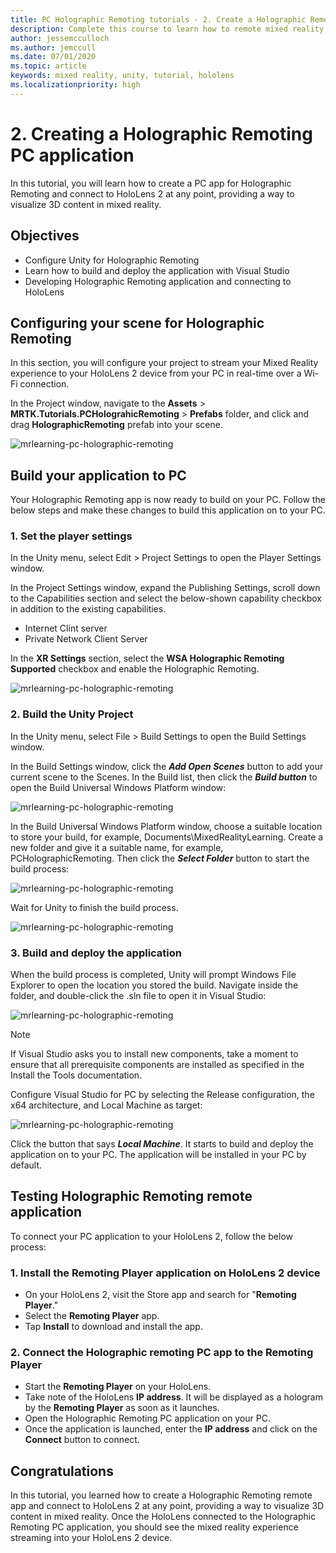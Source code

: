 ```yaml
---
title: PC Holographic Remoting tutorials - 2. Create a Holographic Remoting PC application
description: Complete this course to learn how to remote mixed reality experience form your PC to HoloLens 2.
author: jessemcculloch
ms.author: jemccull
ms.date: 07/01/2020
ms.topic: article
keywords: mixed reality, unity, tutorial, hololens
ms.localizationpriority: high
---
```

# 2. Creating a Holographic Remoting PC application

In this tutorial, you will learn how to create a PC app for Holographic Remoting and connect to HoloLens 2 at any point, providing a way to visualize 3D content in mixed reality.

## Objectives

* Configure Unity for Holographic Remoting
* Learn how to build and deploy the application with Visual Studio
* Developing Holographic Remoting application and connecting to HoloLens

## Configuring your scene for Holographic Remoting

In this section, you will configure your project to stream your Mixed Reality experience to your HoloLens 2 device from your PC in real-time over a Wi-Fi connection.

In the Project window, navigate to the **Assets** > **MRTK.Tutorials.PCHolograhicRemoting** > **Prefabs** folder, and click and drag **HolographicRemoting** prefab into your scene.

![mrlearning-pc-holographic-remoting](images/mrlearning-pc-holographic-remoting/Tutorial2-Section1-Step1-1.png)

## Build your application to PC

Your Holographic Remoting app is now ready to build on your PC. Follow the below steps and make these changes to build this application on to your PC.

### 1. Set the player settings

In the Unity menu, select Edit > Project Settings to open the Player Settings window.

In the Project Settings window, expand the Publishing Settings, scroll down to the Capabilities section and select the below-shown capability checkbox in addition to the existing capabilities.

- Internet Clint server
- Private Network Client Server

In the **XR Settings** section, select the **WSA Holographic Remoting Supported** checkbox and enable the Holographic Remoting.

![mrlearning-pc-holographic-remoting](images/mrlearning-pc-holographic-remoting/Tutorial2-Section2-Step1-1.png)

### 2. Build the Unity Project

In the Unity menu, select File > Build Settings to open the Build Settings window.

In the Build Settings window, click the ***Add Open Scenes*** button to add your current scene to the Scenes. In the Build list, then click the ***Build button*** to open the Build Universal Windows Platform window:

![mrlearning-pc-holographic-remoting](images/mrlearning-pc-holographic-remoting/Tutorial2-Section2-Step2-1.png)

In the Build Universal Windows Platform window, choose a suitable location to store your build, for example, Documents\MixedRealityLearning. Create a new folder and give it a suitable name, for example, PCHolographicRemoting. Then click the ***Select Folder*** button to start the build process:

![mrlearning-pc-holographic-remoting](images/mrlearning-pc-holographic-remoting/Tutorial2-Section2-Step2-2.png)

Wait for Unity to finish the build process.

![mrlearning-pc-holographic-remoting](images/mrlearning-pc-holographic-remoting/Tutorial2-Section2-Step2-3.png)

### 3. Build and deploy the application

When the build process is completed, Unity will prompt Windows File Explorer to open the location you stored the build. Navigate inside the folder, and double-click the .sln file to open it in Visual Studio:

![mrlearning-pc-holographic-remoting](images/mrlearning-pc-holographic-remoting/Tutorial2-Section2-Step3-1.png)

> [!NOTE]
> If Visual Studio asks you to install new components, take a moment to ensure that all prerequisite components are installed as specified in the Install the Tools documentation.

Configure Visual Studio for PC by selecting the Release configuration, the x64 architecture, and Local Machine as target:

![mrlearning-pc-holographic-remoting](images/mrlearning-pc-holographic-remoting/Tutorial2-Section2-Step3-2.png)

Click the button that says ***Local Machine***. It starts to build and deploy the application on to your PC. The application will be installed in your PC by default.

## Testing Holographic Remoting remote application

To connect your PC application to your HoloLens 2, follow the below process:

### 1. Install the Remoting Player application on HoloLens 2 device

* On your HoloLens 2, visit the Store app and search for "**Remoting Player**."
* Select the **Remoting Player** app.
* Tap **Install** to download and install the app.

### 2. Connect the Holographic remoting PC app to the Remoting Player

* Start the **Remoting Player** on your HoloLens.
* Take note of the HoloLens **IP address**. It will be displayed as a hologram by the **Remoting Player** as soon as it launches.
* Open the Holographic Remoting PC application on your PC.
* Once the application is launched, enter the **IP address** and click on the **Connect**  button to connect.

## Congratulations

In this tutorial, you learned how to create a Holographic Remoting remote app and connect to HoloLens 2 at any point, providing a way to visualize 3D content in mixed reality. Once the HoloLens connected to the Holographic Remoting PC application, you should see the mixed reality experience streaming into your HoloLens 2 device.
